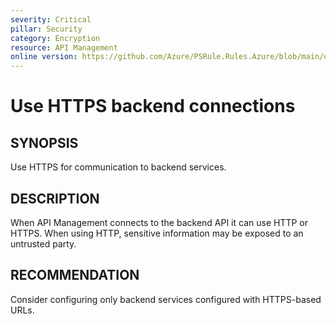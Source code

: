 ```yaml
---
severity: Critical
pillar: Security
category: Encryption
resource: API Management
online version: https://github.com/Azure/PSRule.Rules.Azure/blob/main/docs/en/rules/Azure.APIM.HTTPBackend.md
---
```


# Use HTTPS backend connections

## SYNOPSIS

Use HTTPS for communication to backend services.

## DESCRIPTION

When API Management connects to the backend API it can use HTTP or HTTPS.
When using HTTP, sensitive information may be exposed to an untrusted party.

## RECOMMENDATION

Consider configuring only backend services configured with HTTPS-based URLs.
